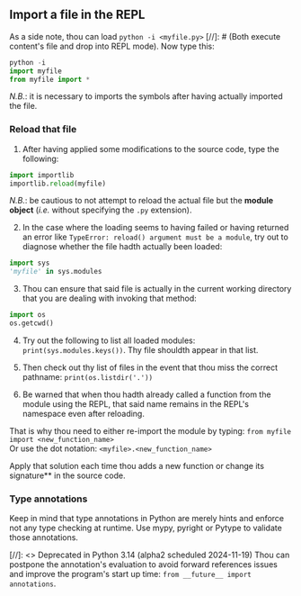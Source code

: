 ## Import a file in the REPL
As a side note, thou can load `python -i <myfile.py>` [//]: # (Both execute content's file and drop into REPL mode). Now type this:

```python
python -i
import myfile
from myfile import *
```

*N.B.*: it is necessary to imports the symbols after having actually imported the file.


### Reload that file

1. After having applied some modifications to the source code, type the following:
```python
import importlib
importlib.reload(myfile)
```

*N.B.*: be cautious to not attempt to reload the actual file but the **module object** (*i.e.* without specifying the `.py` extension).

2. In the case where the loading seems to having failed or having returned an error like `TypeError: reload() argument must be a module`, try out to diagnose whether the file hadth actually been loaded:

```python
import sys
'myfile' in sys.modules
```

3. Thou can ensure that said file is actually in the current working directory that you are dealing with invoking that method:
```python
import os
os.getcwd()
```

4. Try out the following to list all loaded modules: `print(sys.modules.keys())`.
Thy file shouldth appear in that list.

5. Then check out thy list of files in the event that thou miss the correct pathname: `print(os.listdir('.'))`

6. Be warned that when thou hadth already called a function from the module using the REPL, that said name remains in the REPL's namespace even after reloading.

That is why thou need to either re-import the module by typing: `from myfile import <new_function_name>` \
Or use the dot notation: `<myfile>.<new_function_name>`

Apply that solution each time thou adds a new function or change its signature** in the source code.


### Type annotations
Keep in mind that type annotations in Python are merely hints and enforce not any type checking at runtime. Use mypy, pyright or Pytype to validate those annotations.

[//]: <> Deprecated in Python 3.14 (alpha2 scheduled 2024-11-19)
Thou can postpone the annotation's evaluation to avoid forward references issues and improve the program's start up time:
`from __future__ import annotations`.
